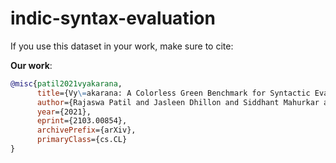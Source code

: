 # indic-syntax-evaluation

If you use this dataset in your work, make sure to cite:

**Our work**:
```bibtex
@misc{patil2021vyakarana,
      title={Vy\=akarana: A Colorless Green Benchmark for Syntactic Evaluation in Indic Languages}, 
      author={Rajaswa Patil and Jasleen Dhillon and Siddhant Mahurkar and Saumitra Kulkarni and Manav Malhotra and Veeky Baths},
      year={2021},
      eprint={2103.00854},
      archivePrefix={arXiv},
      primaryClass={cs.CL}
}
```